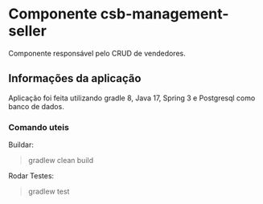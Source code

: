 # Componente csb-management-seller

Componente responsável pelo CRUD de vendedores.

## Informações da aplicação

Aplicação foi feita utilizando gradle 8, Java 17, Spring 3 e Postgresql como banco de dados.

### Comando uteis

Buildar:
> gradlew clean build

Rodar Testes:
> gradlew test